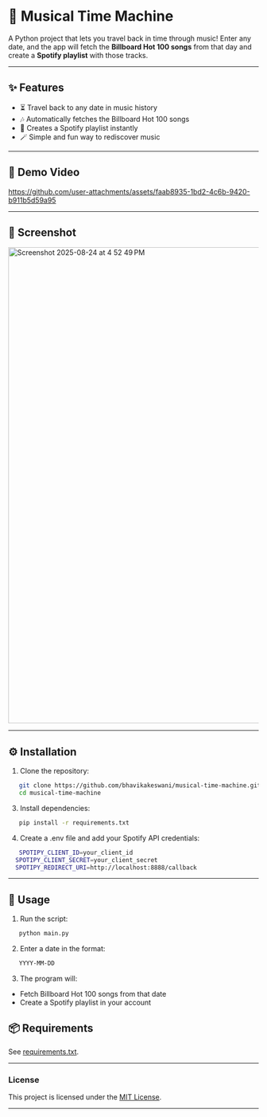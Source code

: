 # 🎵 Musical Time Machine 
A Python project that lets you travel back in time through music! Enter any date, and the app will fetch the **Billboard Hot 100 songs** from that day and create a **Spotify playlist** with those tracks. 

--- 

## ✨ Features 
- ⏳ Travel back to any date in music history
- 🎶 Automatically fetches the Billboard Hot 100 songs
- 📀 Creates a Spotify playlist instantly
- 🪄 Simple and fun way to rediscover music

--- 

## 🎥 Demo Video 

https://github.com/user-attachments/assets/faab8935-1bd2-4c6b-9420-b911b5d59a95

---

## 📸 Screenshot 
<img width="1470" height="956" alt="Screenshot 2025-08-24 at 4 52 49 PM" src="https://github.com/user-attachments/assets/618eeeb3-d92e-47ea-b7b0-10748bed54fb" />

--- 

## ⚙️ Installation 
1. Clone the repository:
``` bash 
   git clone https://github.com/bhavikakeswani/musical-time-machine.git
   cd musical-time-machine
   ```
3. Install dependencies:
``` bash 
   pip install -r requirements.txt
   ```
4. Create a .env file and add your Spotify API credentials:
``` bash 
   SPOTIPY_CLIENT_ID=your_client_id
  SPOTIPY_CLIENT_SECRET=your_client_secret
  SPOTIPY_REDIRECT_URI=http://localhost:8888/callback
   ```

--- 

## 🚀 Usage 
1. Run the script:
``` bash 
   python main.py
   ```
2. Enter a date in the format:
``` bash 
   YYYY-MM-DD
   ```
3. The program will:
- Fetch Billboard Hot 100 songs from that date
- Create a Spotify playlist in your account

## 📦 Requirements 
See [requirements.txt](requirements.txt). 

---

### License 
This project is licensed under the [MIT License](LICENSE). 

---
